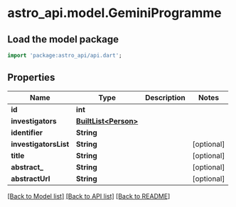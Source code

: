 # astro_api.model.GeminiProgramme

## Load the model package
```dart
import 'package:astro_api/api.dart';
```

## Properties
Name | Type | Description | Notes
------------ | ------------- | ------------- | -------------
**id** | **int** |  | 
**investigators** | [**BuiltList&lt;Person&gt;**](Person.md) |  | 
**identifier** | **String** |  | 
**investigatorsList** | **String** |  | [optional] 
**title** | **String** |  | [optional] 
**abstract_** | **String** |  | [optional] 
**abstractUrl** | **String** |  | [optional] 

[[Back to Model list]](../README.md#documentation-for-models) [[Back to API list]](../README.md#documentation-for-api-endpoints) [[Back to README]](../README.md)


